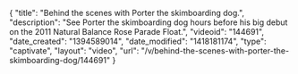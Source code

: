 {
    "title": "Behind the scenes with Porter the skimboarding dog.",
    "description": "See Porter the skimboarding dog hours before his big debut on the 2011 Natural Balance Rose Parade Float.",
    "videoid": "144691",
    "date_created": "1394589014",
    "date_modified": "1418181174",
    "type": "captivate",
    "layout": "video",
    "url": "\/v\/behind-the-scenes-with-porter-the-skimboarding-dog\/144691"
}